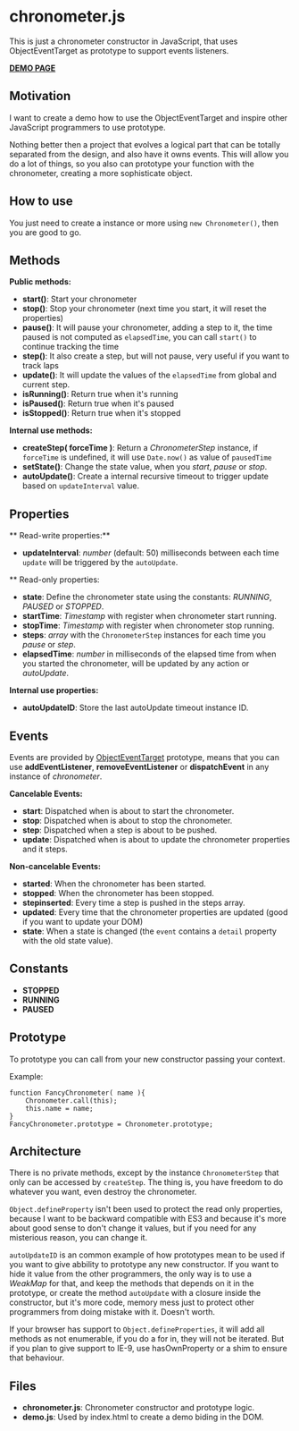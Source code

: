 chronometer.js
==============

This is just a chronometer constructor in JavaScript, that uses ObjectEventTarget as prototype to support events listeners.

[**DEMO PAGE**](http://gartz.github.io/chronometer.js/)

Motivation
----------

I want to create a demo how to use the ObjectEventTarget and inspire other JavaScript programmers to use prototype.

Nothing better then a project that evolves a logical part that can be totally separated from the design, and also have it owns events. This will allow you do a lot of things, so you also can prototype your function with the chronometer, creating a more sophisticate object.

How to use
----------

You just need to create a instance or more using `new Chronometer()`, then you are good to go.

Methods
-------

**Public methods:**

* **start()**: Start your chronometer
* **stop()**: Stop your chronometer (next time you start, it will reset the properties)
* **pause()**: It will pause your chronometer, adding a step to it, the time paused is not computed as `elapsedTime`, you can call `start()` to continue tracking the time
* **step()**: It also create a step, but will not pause, very useful if you want to track laps
* **update()**: It will update the values of the `elapsedTime` from global and current step.
* **isRunning()**: Return true when it's running
* **isPaused()**: Return true when it's paused
* **isStopped()**: Return true when it's stopped

**Internal use methods:**

* **createStep( forceTime )**: Return a *ChronometerStep* instance, if `forceTime` is undefined, it will use `Date.now()` as value of `pausedTime`
* **setState()**: Change the state value, when you *start*, *pause* or *stop*.
* **autoUpdate()**: Create a internal recursive timeout to trigger update based on `updateInterval` value.

Properties
----------

** Read-write properties:**

* **updateInterval**: *number* (default: 50) milliseconds between each time `update` will be triggered by the `autoUpdate`.

** Read-only properties:

* **state**: Define the chronometer state using the constants: *RUNNING*, *PAUSED* or *STOPPED*.
* **startTime**: *Timestamp* with register when chronometer start running.
* **stopTime**: *Timestamp* with register when chronometer stop running.
* **steps**: *array* with the `ChronometerStep` instances for each time you *pause* or *step*.
* **elapsedTime**: *number* in milliseconds of the elapsed time from when you started the chronometer, will be updated by any action or *autoUpdate*.

**Internal use properties:**

* **autoUpdateID**: Store the last autoUpdate timeout instance ID.

Events
------

Events are provided by [ObjectEventTarget](https://github.com/gartz/ObjectEventTarget) prototype, means that you can use **addEventListener**, **removeEventListener** or **dispatchEvent** in any instance of *chronometer*.

**Cancelable Events:**

* **start**: Dispatched when is about to start the chronometer.
* **stop**: Dispatched when is about to stop the chronometer.
* **step**: Dispatched when a step is about to be pushed.
* **update**: Dispatched when is about to update the chronometer properties and it steps.

**Non-cancelable Events:**

* **started**: When the chronometer has been started.
* **stopped**: When the chronometer has been stopped.
* **stepinserted**: Every time a step is pushed in the steps array.
* **updated**: Every time that the chronometer properties are updated (good if you want to update your DOM)
* **state**: When a state is changed (the `event` contains a `detail` property with the old state value).

Constants
---------

* **STOPPED**
* **RUNNING**
* **PAUSED**

Prototype
---------

To prototype you can call from your new constructor passing your context. 

Example:
```
function FancyChronometer( name ){
    Chronometer.call(this);
    this.name = name;
}
FancyChronometer.prototype = Chronometer.prototype;
```

Architecture
------------

There is no private methods, except by the instance `ChronometerStep` that only can be accessed by `createStep`. The thing is, you have freedom to do whatever you want, even destroy the chronometer.

`Object.defineProperty` isn't been used to protect the read only properties, because I want to be backward compatible with ES3 and because it's more about good sense to don't change it values, but if you need for any misterious reason, you can change it.

`autoUpdateID` is an common example of how prototypes mean to be used if you want to give abbility to prototype any new constructor. If you want to hide it value from the other programmers, the only way is to use a *WeakMap* for that, and keep the methods that depends on it in the prototype, or create the method `autoUpdate` with a closure inside the constructor, but it's more code, memory mess just to protect other programmers from doing mistake with it. Doesn't worth.

If your browser has support to `Object.defineProperties`, it will add all methods as not enumerable, if you do a for in, they will not be iterated. But if you plan to give support to IE-9, use hasOwnProperty or a shim to ensure that behaviour.

Files
-----

* **chronometer.js**: Chronometer constructor and prototype logic.
* **demo.js**: Used by index.html to create a demo biding in the DOM.
